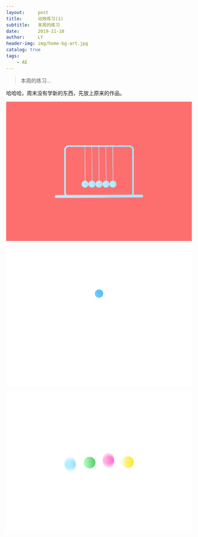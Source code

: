 ```yaml
---
layout:     post
title:      动效练习(1)
subtitle:   本周的练习
date:       2019-11-10
author:     LY
header-img: img/home-bg-art.jpg
catalog: true
tags:
    - AE
---
```


> 本周的练习... 

哈哈哈，周末没有学新的东西，先放上原来的作品。

![](/img/2019111001.gif)

![](/img/2019111002.gif)

![](/img/2019111003.gif)


